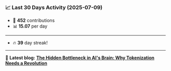 <!--START_STATS-->
### 📈 Last 30 Days Activity (2025-07-09)  
- 🧮 **452** contributions  
- 📊 **15.07** per day
---
- 🔥 **39** day streak!
---
📝 **Latest blog:** [**The Hidden Bottleneck in AI's Brain: Why Tokenization Needs a Revolution**](https://andriak.com/blog/tokenization-revolution)
<!--END_STATS-->
